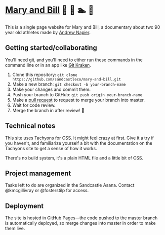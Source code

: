 # [Mary and Bill](http://maryandbillfilm.com) :older_man: :older_woman: :swimmer: :runner:

This is a single page website for Mary and Bill, a documentary about two 90 year old athletes made by [Andrew Napier](http://andrewnapier.com).

## Getting started/collaborating

You'll need git, and you'll need to either run these commands in the command line or in an app like [Git Kraken](http://gitkraken.com).

1. Clone this repository: `git clone https://github.com/sandcastleco/mary-and-bill.git`
2. Make a new branch: `git checkout -b your-branch-name`
3. Make your changes and commit them.
4. Push your branch to GitHub: `git push origin your-branch-name`
5. Make a [pull request](https://github.com/sandcastleco/mary-and-bill/pulls) to request to merge your branch into master.
6. Wait for code review.
7. Merge the branch in after review! :rocket:

## Technical notes

This site uses [Tachyons](http://tachyons.io) for CSS. It might feel crazy at first. Give it a try if you haven't, and familiarize yourself a bit with the documentation on the Tachyons site to get a sense of how it works.

There's no build system, it's a plain HTML file and a little bit of CSS.

## Project management

Tasks left to do are organized in the Sandcastle Asana. Contact @kmcgillivray or @fosterstilp for access.

## Deployment

The site is hosted in GitHub Pages—the code pushed to the master branch is automatically deployed, so merge changes into master in order to make them live.
